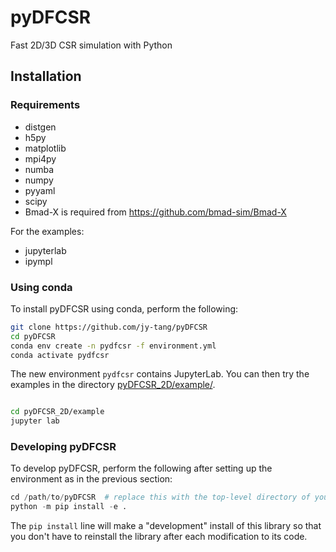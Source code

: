 # pyDFCSR

Fast 2D/3D CSR simulation with Python


## Installation
### Requirements

- distgen
- h5py
- matplotlib
- mpi4py
- numba
- numpy
- pyyaml
- scipy
- Bmad-X is required from https://github.com/bmad-sim/Bmad-X

For the examples:

- jupyterlab
- ipympl
### Using conda

To install pyDFCSR using conda, perform the following:

```bash
git clone https://github.com/jy-tang/pyDFCSR
cd pyDFCSR
conda env create -n pydfcsr -f environment.yml
conda activate pydfcsr
```

The new environment ``pydfcsr`` contains JupyterLab. You can then try the examples in
the directory [pyDFCSR_2D/example/](pyDFCSR_2D/example/).

```bash

cd pyDFCSR_2D/example
jupyter lab
```

### Developing pyDFCSR

To develop pyDFCSR, perform the following after setting up the environment as
in the previous section:

```python
cd /path/to/pyDFCSR  # replace this with the top-level directory of your clone
python -m pip install -e .
```

The ``pip install`` line will make a "development" install of this library so
that you don't have to reinstall the library after each modification to its
code.
